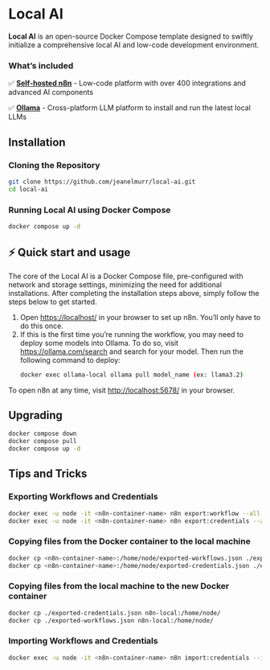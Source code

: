 # Local AI

**Local AI** is an open-source Docker Compose template designed to swiftly initialize a comprehensive local AI and low-code development environment.

### What’s included

✅ [**Self-hosted n8n**](https://n8n.io/) - Low-code platform with over 400
integrations and advanced AI components

✅ [**Ollama**](https://ollama.com/) - Cross-platform LLM platform to install
and run the latest local LLMs

## Installation

### Cloning the Repository

```bash
git clone https://github.com/jeanelmurr/local-ai.git
cd local-ai
```

### Running Local AI using Docker Compose

```bash
docker compose up -d
```

## ⚡️ Quick start and usage

The core of the Local AI is a Docker Compose file, pre-configured with network and storage settings, minimizing the need for additional installations.
After completing the installation steps above, simply follow the steps below to get started.

1. Open <https://localhost/> in your browser to set up n8n. You’ll only
   have to do this once.
2. If this is the first time you’re running the workflow, you may need to deploy some models into Ollama.
   To do so, visit <https://ollama.com/search> and search for your model. 
   Then run the following command to deploy:
   ```bash
   docker exec ollama-local ollama pull model_name (ex: llama3.2)
   ```

To open n8n at any time, visit <http://localhost:5678/> in your browser.

## Upgrading

```bash
docker compose down
docker compose pull
docker compose up -d
```

## Tips and Tricks

### Exporting Workflows and Credentials

```bash
docker exec -u node -it <n8n-container-name> n8n export:workflow --all --output=/home/node/exported-workflows.json
docker exec -u node -it <n8n-container-name> n8n export:credentials --all --output=/home/node/exported-credentials.json
```

### Copying files from the Docker container to the local machine

```bash
docker cp <n8n-container-name>:/home/node/exported-workflows.json ./exported-workflows.json
docker cp <n8n-container-name>:/home/node/exported-credentials.json ./exported-credentials.json
```

### Copying files from the local machine to the new Docker container

```bash
docker cp ./exported-credentials.json n8n-local:/home/node/
docker cp ./exported-workflows.json n8n-local:/home/node/
```

### Importing Workflows and Credentials

```bash
docker exec -u node -it <n8n-container-name> n8n import:credentials --input=/home/node/exported-credentials.json && n8n import:workflow --input=/home/node/exported-workflows.json
```
